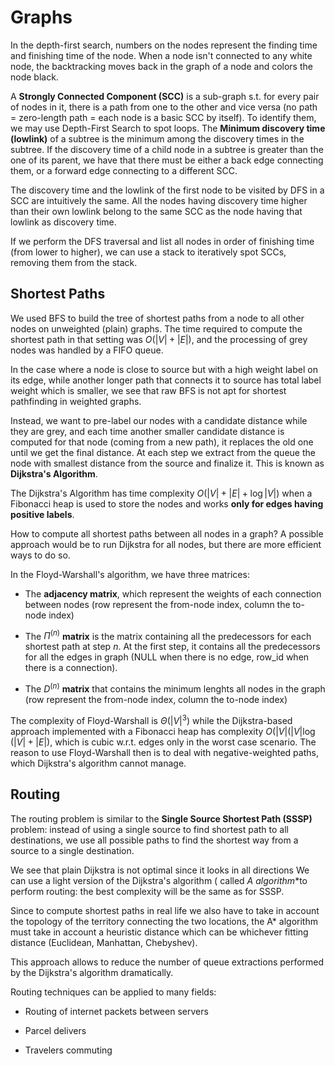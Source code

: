 # Graphs

In the depth-first search, numbers on the nodes represent the finding time and finishing time of the node. When a node isn't connected to any white node, the backtracking moves back in the graph of a node and colors the node black.

A **Strongly Connected Component (SCC)** is a sub-graph s.t. for every pair of nodes in it, there is a path from one to the other and vice versa (no path = zero-length path = each node is a basic SCC by itself). To identify them, we may use Depth-First Search to spot loops. The **Minimum discovery time (lowlink)** of a subtree is the minimum among the discovery times in the subtree. If the discovery time of a child node in a subtree is greater than the one of its parent, we have that there must be either a back edge connecting them, or a forward edge connecting to a different SCC.

The discovery time and the lowlink of the first node to be visited by DFS in a SCC are intuitively the same. All the nodes having discovery time higher than their own lowlink belong to the same SCC as the node having that lowlink as discovery time.

If we perform the DFS traversal and list all nodes in order of finishing time (from lower to higher), we can use a stack to iteratively spot SCCs, removing them from the stack.

## Shortest Paths

We used BFS to build the tree of shortest paths from a node to all other nodes on unweighted (plain) graphs. The time required to compute the shortest path in that setting was $O(|V| + |E|)$, and the processing of grey nodes was handled by a FIFO queue.

In the case where a node is close to source but with a high weight label on its edge, while another longer path that connects it to source has total label weight which is smaller, we see that raw BFS is not apt for shortest pathfinding in weighted graphs.

Instead, we want to pre-label our nodes with a candidate distance while they are grey, and each time another smaller candidate distance is computed for that node (coming from a new path), it replaces the old one until we get the final distance. At each step we extract from the queue the node with smallest distance from the source and finalize it. This is known as **Dijkstra's Algorithm**.

The Dijkstra's Algorithm has time complexity $O(|V| + |E| + \log|V|)$ when a Fibonacci heap is used to store the nodes and works **only for edges having positive labels**.

How to compute all shortest paths between all nodes in a graph? A possible approach would be to run Dijkstra for all nodes, but there are more efficient ways to do so.

In the Floyd-Warshall's algorithm, we have three matrices:

* The **adjacency matrix**, which represent the weights of each connection between nodes (row represent the from-node index, column the to-node index)

* The $\Pi^{(n)}$ **matrix** is the matrix containing all the predecessors for each shortest path at step $n$. At the first step, it contains all the predecessors for all the edges in graph (NULL when there is no edge, row_id when there is a connection).

* The $D^{(n)}$ **matrix** that contains the minimum lenghts all nodes in the graph (row represent the from-node index, column the to-node index)

The complexity of Floyd-Warshall is $\Theta(|V|^3)$ while the Dijkstra-based approach implemented with a Fibonacci heap has complexity $O(|V|(|V| \log (|V| + |E|)$, which is cubic w.r.t. edges only in the worst case scenario. The reason to use Floyd-Warshall then is to deal with negative-weighted paths, which Dijkstra's algorithm cannot manage.

## Routing

The routing problem is similar to the **Single Source Shortest Path (SSSP)** problem: instead of using a single source to find shortest path to all destinations, we use all possible paths to find the shortest way from a source to a single destination.

We see that plain Dijkstra is not optimal since it looks in all directions We can use a light version of the Dijkstra's algorithm ( called **A* algorithm**to perform routing: the best complexity will be the same as for SSSP.

Since to compute shortest paths in real life we also have to take in account the topology of the territory connecting the two locations, the A* algorithm must take in account a heuristic distance which can be whichever fitting distance (Euclidean, Manhattan, Chebyshev).

This approach allows to reduce the number of queue extractions performed by the Dijkstra's algorithm dramatically.

Routing techniques can be applied to many fields:

* Routing of internet packets between servers

* Parcel delivers

* Travelers commuting

